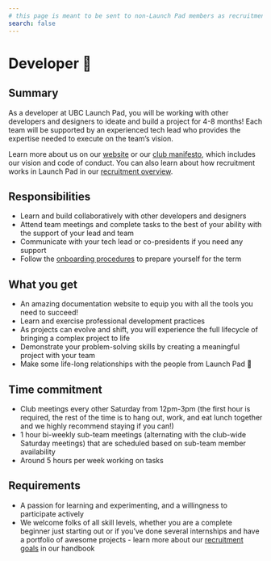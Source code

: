 ```yaml
---
# this page is meant to be sent to non-Launch Pad members as recruitment material - exclude it from search
search: false
---
```


# Developer 🚀

## Summary

As a developer at UBC Launch Pad, you will be working with other developers and designers to ideate and build a project for 4-8 months! Each team will be supported by an experienced tech lead who provides the expertise needed to execute on the team’s vision.

Learn more about us on our [website](https://ubclaunchpad.com/) or our [club manifesto](https://docs.ubclaunchpad.com/handbook/manifesto), which includes our vision and code of conduct. You can also learn about how recruitment works in Launch Pad in our [recruitment overview](/handbook/recruitment/overview.md).

## Responsibilities

- Learn and build collaboratively with other developers and designers
- Attend team meetings and complete tasks to the best of your ability with the support of your lead and team
- Communicate with your tech lead or co-presidents if you need any support
- Follow the [onboarding procedures](https://docs.ubclaunchpad.com/handbook/onboarding/everyone) to prepare yourself for the term

## What you get

- An amazing documentation website to equip you with all the tools you need to succeed!
- Learn and exercise professional development practices
- As projects can evolve and shift, you will experience the full lifecycle of bringing a complex project to life
- Demonstrate your problem-solving skills by creating a meaningful project with your team
- Make some life-long relationships with the people from Launch Pad 💫

## Time commitment

- Club meetings every other Saturday from 12pm-3pm (the first hour is required, the rest of the time is to hang out, work, and eat lunch together and we highly recommend staying if you can!)
- 1 hour bi-weekly sub-team meetings (alternating with the club-wide Saturday meetings) that are scheduled based on sub-team member availability
- Around 5 hours per week working on tasks

## Requirements

- A passion for learning and experimenting, and a willingness to participate actively
- We welcome folks of all skill levels, whether you are a complete beginner just starting out or if you’ve done several internships and have a portfolio of awesome projects - learn more about our [recruitment goals](https://docs.ubclaunchpad.com/handbook/recruitment/overview) in our handbook
